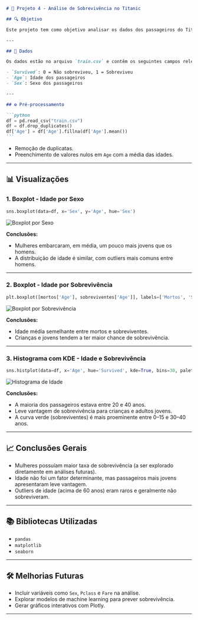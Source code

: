 ````markdown
# 📘 Projeto 4 - Análise de Sobrevivência no Titanic

## 🔍 Objetivo

Este projeto tem como objetivo analisar os dados dos passageiros do Titanic para entender possíveis padrões relacionados à **idade**, **sexo** e **taxa de sobrevivência**. Foram utilizados gráficos estatísticos como **boxplots** e **histogramas com densidade (KDE)** para visualizar essas relações.

---

## 📁 Dados

Os dados estão no arquivo `train.csv` e contêm os seguintes campos relevantes:

- `Survived`: 0 = Não sobreviveu, 1 = Sobreviveu
- `Age`: Idade dos passageiros
- `Sex`: Sexo dos passageiros

---

## ⚙️ Pré-processamento

```python
df = pd.read_csv("train.csv")
df = df.drop_duplicates()
df['Age'] = df['Age'].fillna(df['Age'].mean())
```
````

- Remoção de duplicatas.
- Preenchimento de valores nulos em `Age` com a média das idades.

---

## 📊 Visualizações

### 1. Boxplot - Idade por Sexo

```python
sns.boxplot(data=df, x='Sex', y='Age', hue='Sex')
```

![Boxplot por Sexo](./graficos/kde.png)

**Conclusões:**

- Mulheres embarcaram, em média, um pouco mais jovens que os homens.
- A distribuição de idade é similar, com outliers mais comuns entre homens.

---

### 2. Boxplot - Idade por Sobrevivência

```python
plt.boxplot([mortos['Age'], sobreviventes['Age']], labels=['Mortos', 'Sobreviventes'])
```

![Boxplot por Sobrevivência](./graficos/kde1.png)

**Conclusões:**

- Idade média semelhante entre mortos e sobreviventes.
- Crianças e jovens tendem a ter maior chance de sobrevivência.

---

### 3. Histograma com KDE - Idade e Sobrevivência

```python
sns.histplot(data=df, x='Age', hue='Survived', kde=True, bins=30, palette={0: 'red', 1: 'green'})
```

![Histograma de Idade](./graficos/kde2.png)

**Conclusões:**

- A maioria dos passageiros estava entre 20 e 40 anos.
- Leve vantagem de sobrevivência para crianças e adultos jovens.
- A curva verde (sobreviventes) é mais proeminente entre 0–15 e 30–40 anos.

---

## 📈 Conclusões Gerais

- Mulheres possuíam maior taxa de sobrevivência (a ser explorado diretamente em análises futuras).
- Idade não foi um fator determinante, mas passageiros mais jovens apresentaram leve vantagem.
- Outliers de idade (acima de 60 anos) eram raros e geralmente não sobreviveram.

---

## 📚 Bibliotecas Utilizadas

- `pandas`
- `matplotlib`
- `seaborn`

---

## 🛠️ Melhorias Futuras

- Incluir variáveis como `Sex`, `Pclass` e `Fare` na análise.
- Explorar modelos de machine learning para prever sobrevivência.
- Gerar gráficos interativos com Plotly.

---
